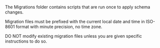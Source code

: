 The Migrations folder contains scripts that are run once to apply schema changes.

Migration files must be prefixed with the current local date and time in ISO-8601 format with minute precision, no time zone.

DO NOT modify existing migration files unless you are given specific instructions to do so.
